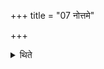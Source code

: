 +++
title = "07 नोत्तमे"

+++

<details><summary>थिते</summary>

7. He does not put a case-form in the last fore-offering.
</details>
